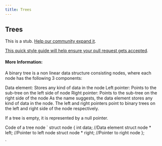```yaml
---
title: Trees
---
```

## Trees

This is a stub. <a href='https://github.com/freecodecamp/guides/tree/master/src/pages/computer-science/data-structures/trees/index.md' target='_blank' rel='nofollow'>Help our community expand it</a>.

<a href='https://github.com/freecodecamp/guides/blob/master/README.md' target='_blank' rel='nofollow'>This quick style guide will help ensure your pull request gets accepted</a>.

<!-- The article goes here, in GitHub-flavored Markdown. Feel free to add YouTube videos, images, and CodePen/JSBin embeds  -->

#### More Information:
<!-- Please add any articles you think might be helpful to read before writing the article -->

A binary tree is a non linear data structure consisting nodes, where each node has the following 3 components:

Data element: Stores any kind of data in the node
Left pointer: Points to the sub-tree on the left side of node
Right pointer: Points to the sub-tree on the right side of the node
As the name suggests, the data element stores any kind of data in the node.
The left and right pointers point to binary trees on the left and right side of the node respectively.

If a tree is empty, it is represented by a null pointer.

Code of a tree node
`  struct node
    {
         int data;                 //Data element
         struct node * left;          //Pointer to left node
         struct node * right;         //Pointer to right node
    };

`

